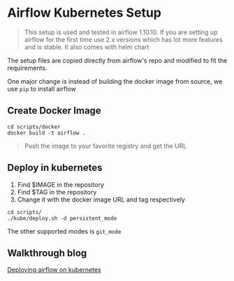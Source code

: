 # Airflow Kubernetes Setup

> This setup is used and tested in airflow 1.10.10. If you are setting up airflow for the first time use 2.x versions which has lot more features and is stable. It also comes with helm chart

The setup files are copied directly from airflow's repo and modified to fit the requirements.

One major change is instead of building the docker image from source, we use `pip` to install airflow

## Create Docker Image

```
cd scripts/docker
docker build -t airflow .
```

> Push the image to your favorite registry and get the URL

## Deploy in kubernetes

1. Find $IMAGE in the repository
2. Find $TAG in the repository
2. Change it with the docker image URL and tag respectively

```
cd scripts/
./kube/deploy.sh -d persistent_mode
```
The other supported modes is `git_mode`

## Walkthrough blog

[Deploying airflow on kubernetes](https://bhavaniravi.com/blog/deploying-airflow-on-kubernetes/)
